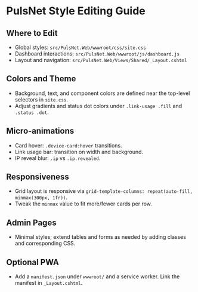 # PulsNet Style Editing Guide

## Where to Edit
- Global styles: `src/PulsNet.Web/wwwroot/css/site.css`
- Dashboard interactions: `src/PulsNet.Web/wwwroot/js/dashboard.js`
- Layout and navigation: `src/PulsNet.Web/Views/Shared/_Layout.cshtml`

## Colors and Theme
- Background, text, and component colors are defined near the top-level selectors in `site.css`.
- Adjust gradients and status dot colors under `.link-usage .fill` and `.status .dot`.

## Micro-animations
- Card hover: `.device-card:hover` transitions.
- Link usage bar: transition on width and background.
- IP reveal blur: `.ip` vs `.ip.revealed`.

## Responsiveness
- Grid layout is responsive via `grid-template-columns: repeat(auto-fill, minmax(300px, 1fr))`.
- Tweak the `minmax` value to fit more/fewer cards per row.

## Admin Pages
- Minimal styles; extend tables and forms as needed by adding classes and corresponding CSS.

## Optional PWA
- Add a `manifest.json` under `wwwroot/` and a service worker. Link the manifest in `_Layout.cshtml`.